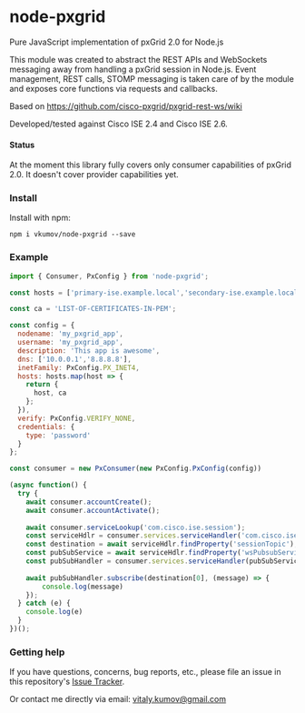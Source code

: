 # node-pxgrid
Pure JavaScript implementation of pxGrid 2.0 for Node.js

This module was created to abstract the REST APIs and WebSockets messaging away from handling a pxGrid session in Node.js. Event management, REST calls, STOMP messaging is taken care of by the module and exposes core functions via requests and callbacks.

Based on https://github.com/cisco-pxgrid/pxgrid-rest-ws/wiki

Developed/tested against Cisco ISE 2.4 and Cisco ISE 2.6.

#### Status
At the moment this library fully covers only consumer capabilities of pxGrid 2.0.
It doesn't cover provider capabilities yet.

### Install
Install with npm:
```
npm i vkumov/node-pxgrid --save
```

### Example
```js
import { Consumer, PxConfig } from 'node-pxgrid';

const hosts = ['primary-ise.example.local','secondary-ise.example.local'];

const ca = 'LIST-OF-CERTIFICATES-IN-PEM';

const config = {
  nodename: 'my_pxgrid_app',
  username: 'my_pxgrid_app',
  description: 'This app is awesome',
  dns: ['10.0.0.1','8.8.8.8'],
  inetFamily: PxConfig.PX_INET4,
  hosts: hosts.map(host => {
    return {
      host, ca
    };
  }),
  verify: PxConfig.VERIFY_NONE,
  credentials: {
    type: 'password'
  }
};

const consumer = new PxConsumer(new PxConfig.PxConfig(config))

(async function() {
  try {
    await consumer.accountCreate();
    await consumer.accountActivate();
    
    await consumer.serviceLookup('com.cisco.ise.session');
    const serviceHdlr = consumer.services.serviceHandler('com.cisco.ise.session');
    const destination = await serviceHdlr.findProperty('sessionTopic');
    const pubSubService = await serviceHdlr.findProperty('wsPubsubService');
    const pubSubHandler = consumer.services.serviceHandler(pubSubService[0]);
    
    await pubSubHandler.subscribe(destination[0], (message) => {
        console.log(message)
    });
  } catch (e) {
    console.log(e)
  }
})();
```

### Getting help
If you have questions, concerns, bug reports, etc., please file an issue in this repository's [Issue Tracker](https://github.com/vkumov/node-pxgrid/issues).

Or contact me directly via email: vitaly.kumov@gmail.com
